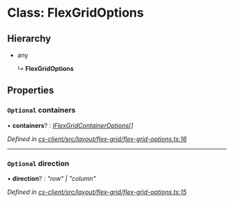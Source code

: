 # Class: FlexGridOptions

## Hierarchy

* any

  ↳ **FlexGridOptions**

## Properties

### `Optional` containers

• **containers**? : *[IFlexGridContainerOptions](../interfaces/_cs_client_src_layout_flex_grid_flex_grid_options_.iflexgridcontaineroptions.md)[]*

*Defined in [cs-client/src/layout/flex-grid/flex-grid-options.ts:16](https://github.com/RichardHovenkamp/csnext/blob/6deb7f51/packages/cs-client/src/layout/flex-grid/flex-grid-options.ts#L16)*

___

### `Optional` direction

• **direction**? : *"row" | "column"*

*Defined in [cs-client/src/layout/flex-grid/flex-grid-options.ts:15](https://github.com/RichardHovenkamp/csnext/blob/6deb7f51/packages/cs-client/src/layout/flex-grid/flex-grid-options.ts#L15)*
